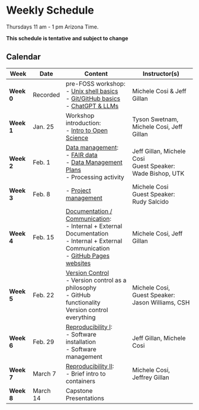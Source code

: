 # Weekly Schedule

Thursdays 11 am - 1 pm Arizona Time.
    
**This schedule is tentative and subject to change**

## Calendar

| Week | Date | Content |Instructor(s) |
|---|---|---|---|
| **Week 0** | Recorded | pre-FOSS workshop: <br> - [Unix shell basics](00_basics.md#the-unix-shell) <br> - [Git/GitHub basics](00_basics.md#git-and-github) <br> - [ChatGPT & LLMs](00_basics.md#introduction-to-promp-engineering)  | Michele Cosi & Jeff Gillan |
| **Week 1** | Jan. 25 | Workshop introduction: <br> - [Intro to Open Science](01_intro_open_sci.md) | Tyson Swetnam, Michele Cosi, Jeff Gillan|
| **Week 2** | Feb. 1 | [Data management](03_managing_data.md): <br> - [FAIR data](03_managing_data.md#fair-data) <br> - [Data Management Plans](03_managing_data.md#data-management-plans) <br> - Processing activity | Jeff Gillan, Michele Cosi <br> Guest Speaker: Wade Bishop, UTK  |
| **Week 3** | Feb. 8 | - [Project management](02_project_management.md) | Michele Cosi <br> Guest Speaker: Rudy Salcido | 
| **Week 4** | Feb. 15 | [Documentation / Communication](04_documentation_communication.md): <br> - Internal + External Documentation <br> - Internal + External Communication <br> - [GitHub Pages websites](documentation/githubpages.md) | Michele Cosi, Jeff Gillan| 
| **Week 5** | Feb. 22 | [Version Control](05_version_control.md) <br> - Version control as a philosophy <br> - GitHub functionality <br> Version control everything | Michele Cosi, <br> Guest Speaker: Jason Williams, CSH | 
| **Week 6** | Feb. 29 | [Reproducibility I](06_reproducibility_i.md): <br> - Software installation <br> - Software management | Jeff Gillan, Michele Cosi | 
| **Week 7** | March 7 | [Reproducibility II](07_reproducibility_ii.md): <br> - Brief intro to containers | Michele Cosi, Jeffrey Gillan |
| **Week 8** | March 14 | Capstone Presentations | 
